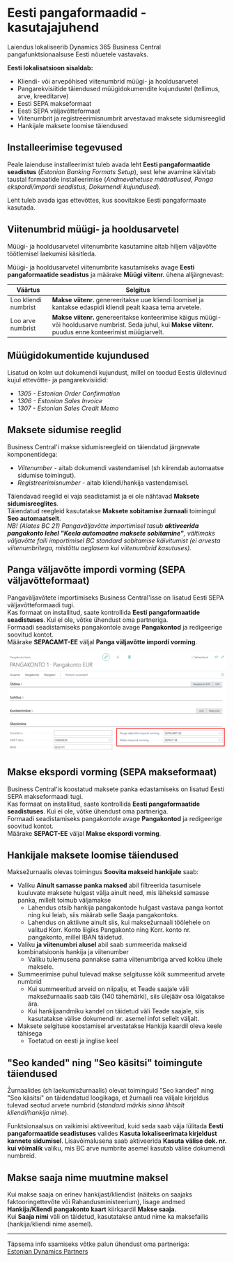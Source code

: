 ---
---
# Eesti pangaformaadid - kasutajajuhend
Laiendus lokaliseerib Dynamics 365 Business Central pangafunktsionaalsuse Eesti nõuetele vastavaks.

**Eesti lokalisatsioon sisaldab:**
- Kliendi- või arvepõhised viitenumbrid müügi- ja hooldusarvetel
- Pangarekvisiitide täiendused müügidokumendite kujundustel (tellimus, arve, kreeditarve)
- Eesti SEPA makseformaat
- Eesti SEPA väljavõtteformaat
- Viitenumbrit ja registreerimisnumbrit arvestavad maksete sidumisreeglid
- Hankijale maksete loomise täiendused

## Installeerimise tegevused
Peale laienduse installeerimist tuleb avada leht **Eesti pangaformaatide seadistus** (_Estonian Banking Formats Setup_), sest lehe avamine käivitab taustal formaatide installeerimise (_Andmevahetuse määratlused, Panga ekspordi/impordi seadistus, Dokumendi kujundused_).  

Leht tuleb avada igas ettevõttes, kus soovitakse Eesti pangaformaate kasutada.  

## Viitenumbrid müügi- ja hooldusarvetel
Müügi- ja hooldusarvetel viitenumbrite kasutamine aitab hiljem väljavõtte töötlemisel laekumisi käsitleda.

Müügi- ja hooldusarvetel viitenumbrite kasutamiseks avage **Eesti pangaformaatide seadistus** ja määrake **Müügi viitenr.** ühena alljärgnevast:

Väärtus | Selgitus
-- | --
Loo kliendi numbrist | **Makse viitenr.** genereeritakse uue kliendi loomisel ja kantakse edaspidi kliendi pealt kaasa tema arvetele.
Loo arve numbrist | **Makse viitenr.** genereeritakse konteerimise käigus müügi- või hooldusarve numbrist. Seda juhul, kui **Makse viitenr.** puudus enne konteerimist müügiarvelt.

## Müügidokumentide kujundused
Lisatud on kolm uut dokumendi kujundust, millel on toodud Eestis üldlevinud kujul ettevõtte- ja pangarekvisiidid:
-  *1305 - Estonian Order Confirmation*
-  *1306 - Estonian Sales Invoice*
-  *1307 - Estonian Sales Credit Memo*

## Maksete sidumise reeglid
Business Central'i makse sidumisreegleid on täiendatud järgnevate komponentidega: 
-  *Viitenumber* - aitab dokumendi vastendamisel (sh kiirendab automaatse sidumise toimingut).
-  *Registreerimisnumber* - aitab kliendi/hankija vastendamisel.

Täiendavad reeglid ei vaja seadistamist ja ei ole nähtavad **Maksete sidumisreeglites**.  
Täiendatud reegleid kasutatakse **Maksete sobitamise žurnaali** toimingul **Seo automaatselt**.  
_NB! (Alates BC 21) Pangaväljavõtte importimisel tasub **aktiveerida pangakonto lehel "Keela automaatne maksete sobitamine"**, vältimaks väljavõtte faili importimisel BC standard sobitamise käivitumist (ei arvesta viitenumbritega, mistõttu aeglasem kui viitenumbrid kasutuses)._  

## Panga väljavõtte impordi vorming (SEPA väljavõtteformaat)
Pangaväljavõtete importimiseks Business Central'isse on lisatud Eesti SEPA väljavõtteformaadi tugi.  
Kas formaat on installitud, saate kontrollida **Eesti pangaformaatide seadistuses**. Kui ei ole, võtke ühendust oma partneriga.  
Formaadi seadistamiseks pangakontole avage **Pangakontod** ja redigeerige soovitud kontot.  
Määrake **SEPACAMT-EE** väljal **Panga väljavõtte impordi vorming**.  

![Image](vormingu-seaded-pangakontol.png)

## Makse ekspordi vorming (SEPA makseformaat)
Business Central'is koostatud maksete panka edastamiseks on lisatud Eesti SEPA makseformaadi tugi.  
Kas formaat on installitud, saate kontrollida **Eesti pangaformaatide seadistuses**. Kui ei ole, võtke ühendust oma partneriga.  
Formaadi seadistamiseks pangakontole avage **Pangakontod** ja redigeerige soovitud kontot.  
Määrake **SEPACT-EE** väljal **Makse ekspordi vorming**.

## Hankijale maksete loomise täiendused
Maksežurnaalis olevas toimingus **Soovita makseid hankijale** saab:
- Valiku **Ainult samasse panka maksed** abil filtreerida tasumisele kuuluvate maksete hulgast välja ainult need, mis läheksid samasse panka, millelt toimub väljamakse
  - Lahendus otsib hankija pangakontode hulgast vastava panga kontot ning kui leiab, siis määrab selle Saaja pangakontoks.
  - Lahendus on aktiivne ainult siis, kui maksežurnaali töölehele on valitud Korr. Konto liigiks Pangakonto ning Korr. konto nr. pangakonto, millel IBAN täidetud.
- Valiku **ja viitenumbri alusel** abil saab summeerida makseid kombinatsioonis hankija ja viitenumber
  - Valiku tulemusena pannakse sama viitenumbriga arved kokku ühele maksele.
- Summeerimise puhul tulevad makse selgitusse kõik summeeritud arvete numbrid
  - Kui summeeritud arveid on niipalju, et Teade saajale väli maksežurnaalis saab täis (140 tähemärki), siis ülejääv osa lõigatakse ära.
  - Kui hankijaandmiku kandel on täidetud väli Teade saajale, siis kasutatakse välise dokumendi nr. asemel infot sellelt väljalt.
- Maksete selgituse koostamisel arvestatakse Hankija kaardil oleva keele tähisega
  - Toetatud on eesti ja inglise keel

## "Seo kanded" ning "Seo käsitsi" toimingute täiendused
Žurnaalides (sh laekumisžurnaalis) olevat toiminguid "Seo kanded" ning "Seo käsitsi" on täidendatud loogikaga, et žurnaali rea väljale kirjeldus tulevad seotud arvete numbrid (_standard märkis sinna lihtsalt kliendi/hankija nime_).  

Funktsionaalsus on vaikimisi aktiveeritud, kuid seda saab väja lülitada **Eesti pangaformaatide seadistuses** valides **Kasuta lokaliseerimata kirjeldust kannete sidumisel**. Lisavõimalusena saab aktiveerida **Kasuta välise dok. nr. kui võimalik** valiku, mis BC arve numbrite asemel kasutab välise dokumendi numbreid.  

## Makse saaja nime muutmine maksel
Kui makse saaja on erinev hankijast/kliendist (näiteks on saajaks faktooringettevõte või Rahandusministeerium), lisage andmed **Hankija/Kliendi pangakonto kaart** kiirkaardil **Makse saaja**.  
Kui **Saaja nimi** väli on täidetud, kasutatakse antud nime ka maksefailis (hankija/kliendi nime asemel). 

***

Täpsema info saamiseks võtke palun ühendust oma partneriga:  
<a href="https://dynamicspartnersee.github.io/docs/en-us/contacts" target="_blank">Estonian Dynamics Partners</a>
